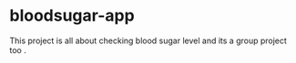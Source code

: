 # bloodsugar-app
This project is all about checking blood sugar level and its a group project too . 
